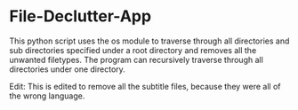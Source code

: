 # File-Declutter-App
This python script uses the os module to traverse through all directories and sub directories specified under a root directory and removes all the unwanted filetypes. The program can recursively traverse through all directories under one directory.  

Edit: This is edited to remove all the subtitle files, because they were all of the wrong language.
